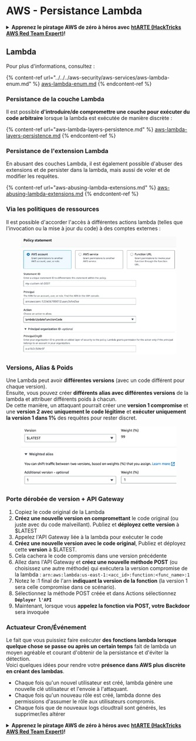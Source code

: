 # AWS - Persistance Lambda

<details>

<summary><strong>Apprenez le piratage AWS de zéro à héros avec</strong> <a href="https://training.hacktricks.xyz/courses/arte"><strong>htARTE (HackTricks AWS Red Team Expert)</strong></a><strong>!</strong></summary>

Autres moyens de soutenir HackTricks :

* Si vous souhaitez voir votre **entreprise annoncée dans HackTricks** ou **télécharger HackTricks en PDF**, consultez les [**PLANS D'ABONNEMENT**](https://github.com/sponsors/carlospolop)!
* Obtenez le [**swag officiel PEASS & HackTricks**](https://peass.creator-spring.com)
* Découvrez [**La Famille PEASS**](https://opensea.io/collection/the-peass-family), notre collection de [**NFTs**](https://opensea.io/collection/the-peass-family) exclusifs
* **Rejoignez le** 💬 [**groupe Discord**](https://discord.gg/hRep4RUj7f) ou le [**groupe telegram**](https://t.me/peass) ou **suivez** moi sur **Twitter** 🐦 [**@carlospolopm**](https://twitter.com/carlospolopm)**.**
* **Partagez vos astuces de piratage en soumettant des PR aux dépôts github** [**HackTricks**](https://github.com/carlospolop/hacktricks) et [**HackTricks Cloud**](https://github.com/carlospolop/hacktricks-cloud).

</details>

## Lambda

Pour plus d'informations, consultez :

{% content-ref url="../../../aws-security/aws-services/aws-lambda-enum.md" %}
[aws-lambda-enum.md](../../../aws-security/aws-services/aws-lambda-enum.md)
{% endcontent-ref %}

### Persistance de la couche Lambda

Il est possible **d'introduire/de compromettre une couche pour exécuter du code arbitraire** lorsque la lambda est exécutée de manière discrète :

{% content-ref url="aws-lambda-layers-persistence.md" %}
[aws-lambda-layers-persistence.md](aws-lambda-layers-persistence.md)
{% endcontent-ref %}

### Persistance de l'extension Lambda

En abusant des couches Lambda, il est également possible d'abuser des extensions et de persister dans la lambda, mais aussi de voler et de modifier les requêtes.

{% content-ref url="aws-abusing-lambda-extensions.md" %}
[aws-abusing-lambda-extensions.md](aws-abusing-lambda-extensions.md)
{% endcontent-ref %}

### Via les politiques de ressources

Il est possible d'accorder l'accès à différentes actions lambda (telles que l'invocation ou la mise à jour du code) à des comptes externes :

<figure><img src="../../../../.gitbook/assets/image (2) (1) (2) (2).png" alt=""><figcaption></figcaption></figure>

### Versions, Alias & Poids

Une Lambda peut avoir **différentes versions** (avec un code différent pour chaque version).\
Ensuite, vous pouvez créer **différents alias avec différentes versions** de la lambda et attribuer différents poids à chacun.\
De cette manière, un attaquant pourrait créer une **version 1 compromise** et une **version 2 avec uniquement le code légitime** et **exécuter uniquement la version 1 dans 1%** des requêtes pour rester discret.

<figure><img src="../../../../.gitbook/assets/image (2) (2).png" alt=""><figcaption></figcaption></figure>

### Porte dérobée de version + API Gateway

1. Copiez le code original de la Lambda
2. **Créez une nouvelle version en compromettant** le code original (ou juste avec du code malveillant). Publiez et **déployez cette version** à $LATEST
3. Appelez l'API Gateway liée à la lambda pour exécuter le code
4. **Créez une nouvelle version avec le code original**, Publiez et déployez cette **version** à $LATEST.
5. Cela cachera le code compromis dans une version précédente
6. Allez dans l'API Gateway et **créez une nouvelle méthode POST** (ou choisissez une autre méthode) qui exécutera la version compromise de la lambda : `arn:aws:lambda:us-east-1:<acc_id>:function:<func_name>:1`
7. Notez le :1 final de l'arn **indiquant la version de la fonction** (la version 1 sera celle compromise dans ce scénario).
8. Sélectionnez la méthode POST créée et dans Actions sélectionnez **`Déployer l'API`**
9. Maintenant, lorsque vous **appelez la fonction via POST, votre Backdoor** sera invoquée

### Actuateur Cron/Événement

Le fait que vous puissiez faire exécuter **des fonctions lambda lorsque quelque chose se passe ou après un certain temps** fait de lambda un moyen agréable et courant d'obtenir de la persistance et d'éviter la détection.\
Voici quelques idées pour rendre votre **présence dans AWS plus discrète en créant des lambdas**.

* Chaque fois qu'un nouvel utilisateur est créé, lambda génère une nouvelle clé utilisateur et l'envoie à l'attaquant.
* Chaque fois qu'un nouveau rôle est créé, lambda donne des permissions d'assumer le rôle aux utilisateurs compromis.
* Chaque fois que de nouveaux logs cloudtrail sont générés, les supprimer/les altérer

<details>

<summary><strong>Apprenez le piratage AWS de zéro à héros avec</strong> <a href="https://training.hacktricks.xyz/courses/arte"><strong>htARTE (HackTricks AWS Red Team Expert)</strong></a><strong>!</strong></summary>

Autres moyens de soutenir HackTricks :

* Si vous souhaitez voir votre **entreprise annoncée dans HackTricks** ou **télécharger HackTricks en PDF**, consultez les [**PLANS D'ABONNEMENT**](https://github.com/sponsors/carlospolop)!
* Obtenez le [**swag officiel PEASS & HackTricks**](https://peass.creator-spring.com)
* Découvrez [**La Famille PEASS**](https://opensea.io/collection/the-peass-family), notre collection de [**NFTs**](https://opensea.io/collection/the-peass-family) exclusifs
* **Rejoignez le** 💬 [**groupe Discord**](https://discord.gg/hRep4RUj7f) ou le [**groupe telegram**](https://t.me/peass) ou **suivez** moi sur **Twitter** 🐦 [**@carlospolopm**](https://twitter.com/carlospolopm)**.**
* **Partagez vos astuces de piratage en soumettant des PR aux dépôts github** [**HackTricks**](https://github.com/carlospolop/hacktricks) et [**HackTricks Cloud**](https://github.com/carlospolop/hacktricks-cloud).

</details>
